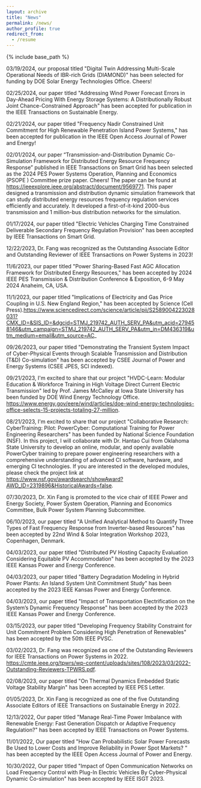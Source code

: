 ```yaml
---
layout: archive
title: "News"
permalink: /news/
author_profile: true
redirect_from:
  - /resume
---
```


{% include base_path %}

03/19/2024, our proposal titled "Digital Twin Addressing Multi-Scale Operational Needs of IBR-rich Grids (DIAMOND)" has been selected for funding by DOE Solar Energy Technologies Office. Cheers!

02/25/2024, our paper titled "Addressing Wind Power Forecast Errors in Day-Ahead Pricing With Energy Storage Systems: A Distributionally Robust Joint Chance-Constrained Approach" has been accepted for publication in the IEEE Transactions on Sustainable Energy.

02/21/2024, our paper titled "Frequency Nadir Constrained Unit Commitment for High Renewable Penetration Island Power Systems," has been accepted for publication in the IEEE Open Access Journal of Power and Energy! 

02/01/2024, our paper “Transmission-and-Distribution Dynamic Co-Simulation Framework for Distributed Energy Resource Frequency Response” published in IEEE Transactions on Smart Grid has been selected as the 2024 PES Power Systems Operation, Planning and Economics (PSOPE ) Committee prize paper. Cheers! The paper can be found at https://ieeexplore.ieee.org/abstract/document/9569771. This paper designed a transmission and distribution dynamic simulation framework that can study distributed energy resources  frequency regulation services efficiently and accurately. It developed a first-of-it-kind 2000-bus transmission and 1 million-bus distribution networks for the simulation.

01/17/2024, our paper titled "Electric Vehicles Charging Time Constrained Deliverable Secondary Frequency Regulation Provision" has been accepted by IEEE Transactions on Smart Grid.

12/22/2023, Dr. Fang was recognized as the Outstanding Associate Editor and Outstanding Reviewer of IEEE Transactions on Power Systems in 2023!

11/6/2023, our paper titled "Power Sharing-Based Fast AGC Allocation Framework for Distributed Energy Resources," has been accepted by 2024 IEEE PES Transmission & Distribution Conference & Exposition, 6-9 May 2024 Anaheim, CA, USA.

11/1/2023, our paper titled "Implications of Electricity and Gas Price Coupling in U.S. New England Region," has been accepted by Science (Cell Press).https://www.sciencedirect.com/science/article/pii/S2589004223028031?CMX_ID=&SIS_ID=&dgcid=STMJ_219742_AUTH_SERV_PA&utm_acid=279458146&utm_campaign=STMJ_219742_AUTH_SERV_PA&utm_in=DM436319&utm_medium=email&utm_source=AC_  

09/26/2023, our paper titled "Demonstrating the Transient System Impact of Cyber-Physical Events through Scalable Transmission and Distribution (T&D) Co-simulation" has been accepted by CSEE Journal of Power and Energy Systems (CSEE JPES, SCI indexed).

09/21/2023, I'm excited to share that our project "HVDC-Learn: Modular Education & Workforce Training in High Voltage Direct Current Electric Transmission" led by Prof. James McCalley at Iowa State University has been funded by DOE Wind Energy Technology Office. https://www.energy.gov/eere/wind/articles/doe-wind-energy-technologies-office-selects-15-projects-totaling-27-million. 

08/21/2023, I'm excited to share that our project "Collaborative Research: CyberTraining: Pilot: PowerCyber: Computational Training for Power Engineering Researchers" has been funded by National Science Foundation (NSF). In this project, I will collaborate with Dr. Hantao Cui from Oklahoma State University to develop an online, modular, and openly available PowerCyber training to prepare power engineering researchers with a comprehensive understanding of advanced CI software, hardware, and emerging CI technologies. If you are interested in the developed modules, please check the project link at https://www.nsf.gov/awardsearch/showAward?AWD_ID=2319896&HistoricalAwards=false.

07/30/2023, Dr. Xin Fang is promoted to the vice chair of IEEE Power and Energy Society, Power System Operation, Planning and Economics Committee, Bulk Power System Planning Subcommittee. 

06/10/2023, our paper titled "A Unified Analytical Method to Quantify Three Types of Fast Frequency Response from Inverter-based Resources" has been accepted by 22nd Wind & Solar Integration Workshop 2023, Copenhagen, Denmark.

04/03/2023, our paper titled "Distributed PV Hosting Capacity Evaluation Considering Equitable PV Accommodation" has been accepted by the 2023 IEEE Kansas Power and Energy Conference.

04/03/2023, our paper titled "Battery Degradation Modeling in Hybrid Power Plants: An Island System Unit Commitment Study" has been accepted by the 2023 IEEE Kansas Power and Energy Conference.

04/03/2023, our paper titled "Impact of Transportation Electrification on the System’s Dynamic Frequency Response" has been accepted by the 2023 IEEE Kansas Power and Energy Conference.

03/15/2023, our paper titled "Developing Frequency Stability Constraint for Unit Commitment Problem Considering High Penetration of Renewables" has been accepted by the 50th IEEE PVSC.

03/02/2023, Dr. Fang was recognized as one of the Outstanding Reviewers for IEEE Transactions on Power Systems in 2022. https://cmte.ieee.org/tpwrs/wp-content/uploads/sites/108/2023/03/2022-Outstanding-Reviewers-TPWRS.pdf.

02/08/2023, our paper titled "On Thermal Dynamics Embedded Static Voltage Stability Margin" has been accepted by IEEE PES Letter.

01/05/2023,  Dr. Xin Fang is recognized as one of the five Outstanding Associate Editors of IEEE Transactions on Sustainable Energy in 2022. 

12/13/2022, Our paper titled "Manage Real-Time Power Imbalance with Renewable Energy: Fast Generation Dispatch or Adaptive Frequency Regulation?" has been accepted by IEEE Transactions on Power Systems.

11/01/2022, Our paper titled "How Can Probabilistic Solar Power Forecasts Be Used to Lower Costs and Improve Reliability in Power Spot Markets? " has been accepted by the IEEE Open Access Journal of Power and Energy.

10/30/2022, Our paper titled "Impact of Open Communication Networks on Load Frequency Control with Plug-In Electric Vehicles By Cyber-Physical Dynamic Co-simulation" has been accepted by IEEE ISGT 2023.
